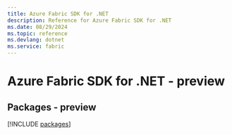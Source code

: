 ```yaml
---
title: Azure Fabric SDK for .NET
description: Reference for Azure Fabric SDK for .NET
ms.date: 08/29/2024
ms.topic: reference
ms.devlang: dotnet
ms.service: fabric
---
```

# Azure Fabric SDK for .NET - preview
## Packages - preview
[!INCLUDE [packages](fabric-index.md)]